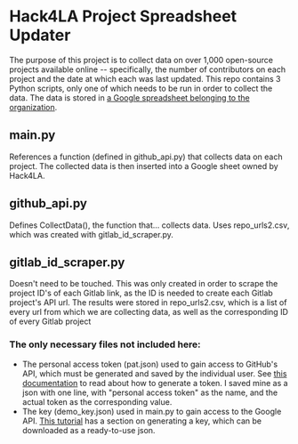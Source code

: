 # Hack4LA Project Spreadsheet Updater
The purpose of this project is to collect data on over 1,000 open-source projects available online -- specifically, the number of contributors on each project and the date at which each was last updated. This repo contains 3 Python scripts, only one of which needs to be run in order to collect the data. The data is stored in [a Google spreadsheet belonging to the organization](https://docs.google.com/spreadsheets/d/1LFResU_pcP5IMwz92dmPQRoKJ4lNa3tvr-_COJiE_hc/edit#gid=0).

## main.py
References a function (defined in github_api.py) that collects data on each project. The collected data is then inserted into a Google sheet owned by Hack4LA.  

## github_api.py
Defines CollectData(), the function that... collects data. Uses repo_urls2.csv, which was created with gitlab_id_scraper.py.  

## gitlab_id_scraper.py
Doesn't need to be touched. This was only created in order to scrape the project ID's of each Gitlab link, as the ID is needed to create each Gitlab project's API url. The results were stored in repo_urls2.csv, which is a list of every url from which we are collecting data, as well as the corresponding ID of every Gitlab project

### The only necessary files not included here: 
- The personal access token (pat.json) used to gain access to GitHub's API, which must be generated and saved by the individual user. See [this documentation](https://docs.github.com/en/authentication/keeping-your-account-and-data-secure/creating-a-personal-access-token#creating-a-personal-access-token-classic) to read about how to generate a token. I saved mine as a json with one line, with "personal access token" as the name, and the actual token as the corresponding value.
- The key (demo_key.json) used in main.py to gain access to the Google API. [This tutorial](https://www.youtube.com/watch?v=PKLG5pfs4nY) has a section on generating a key, which can be downloaded as a ready-to-use json.